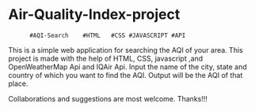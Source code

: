 # Air-Quality-Index-project 
          #AQI-Search    #HTML   #CSS #JAVASCRIPT #API
This is a simple web application for searching the AQI of your area.
This project is made with the help of HTML, CSS, javascript ,and OpenWeatherMap Api and IQAir Api. 
Input the name of the city, state and country of which you want to find the AQI. Output will be the AQI of that place.

Collaborations and suggestions are most welcome.
Thanks!!!

